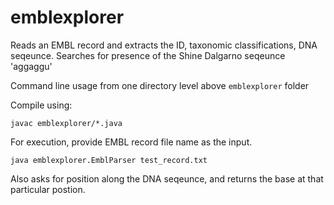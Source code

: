 # emblexplorer

Reads an EMBL record and extracts the ID, taxonomic classifications, DNA seqeunce.
Searches for presence of the Shine Dalgarno seqeunce 'aggaggu'

Command line usage from one directory level above `emblexplorer` folder

Compile using:

`javac emblexplorer/*.java`

For execution, provide EMBL record file name as the input.

`java emblexplorer.EmblParser test_record.txt`

Also asks for position along the DNA seqeunce, and returns the base at that particular postion.
